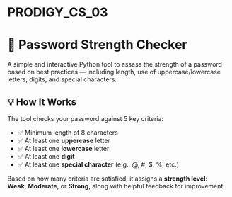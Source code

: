 # PRODIGY_CS_03
# 🔐 Password Strength Checker

A simple and interactive Python tool to assess the strength of a password based on best practices — including length, use of uppercase/lowercase letters, digits, and special characters.

## 💡 How It Works

The tool checks your password against 5 key criteria:

- ✅ Minimum length of 8 characters
- ✅ At least one **uppercase** letter
- ✅ At least one **lowercase** letter
- ✅ At least one **digit**
- ✅ At least one **special character** (e.g., @, #, $, %, etc.)

Based on how many criteria are satisfied, it assigns a **strength level**:  
**Weak**, **Moderate**, or **Strong**, along with helpful feedback for improvement.
